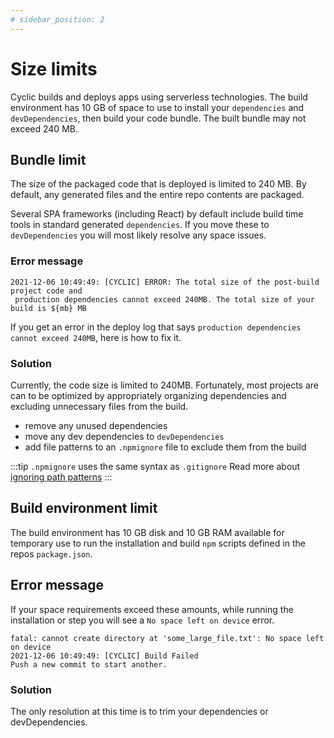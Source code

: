 ```yaml
---
# sidebar_position: 2
---
```


# Size limits

Cyclic builds and deploys apps using serverless technologies. The build environment has 10 GB of space to use to install your `dependencies` and `devDependencies`, then build your code bundle. 
The built bundle may not exceed 240 MB.

## Bundle limit
The size of the packaged code that is deployed is limited to 240 MB. By default, any generated files and the entire repo contents are packaged. 

Several SPA frameworks (including React) by default include build time tools in standard generated `dependencies`. If you move these to `devDependencies` you will most likely resolve any space issues.

### Error message

```code
2021-12-06 10:49:49: [CYCLIC] ERROR: The total size of the post-build project code and
 production dependencies cannot exceed 240MB. The total size of your build is ${mb} MB
```

If you get an error in the deploy log that says `production dependencies cannot exceed 240MB`, here is how to fix it.

### Solution
Currently, the code size is limited to 240MB. Fortunately, most projects are can to be optimized by appropriately organizing dependencies and excluding unnecessary files from the build. 
- remove any unused dependencies
- move any dev dependencies to `devDependencies`
- add file patterns to an `.npmignore` file to exclude them from the build

:::tip  `.npmignore` uses the same syntax as `.gitignore`
Read more about <a href="https://www.atlassian.com/git/tutorials/saving-changes/gitignore" target="_blank">ignoring path patterns</a>
:::

## Build environment limit
The build environment has 10 GB disk and 10 GB RAM available for temporary use to run the installation and build `npm` scripts defined in the repos `package.json`.
## Error message
If your space requirements exceed these amounts, while running the installation or step you will see a `No space left on device` error.

```code
fatal: cannot create directory at 'some_large_file.txt': No space left on device
2021-12-06 10:49:49: [CYCLIC] Build Failed
Push a new commit to start another.
```

### Solution
The only resolution at this time is to trim your dependencies or devDependencies.




